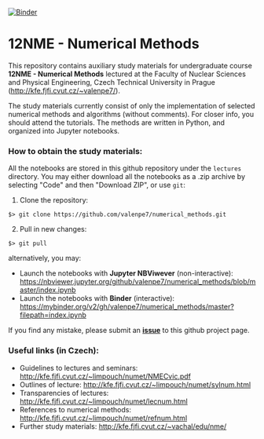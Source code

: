 [![Binder](https://mybinder.org/badge_logo.svg)](https://mybinder.org/v2/gh/valenpe7/numerical_methods/master?filepath=index.ipynb)

# 12NME - Numerical Methods

This repository contains auxiliary study materials for undergraduate course <b>12NME - Numerical Methods</b> lectured at the Faculty of Nuclear Sciences and Physical Engineering, Czech Technical University in Prague (http://kfe.fjfi.cvut.cz/~valenpe7/).

The study materials currently consist of only the implementation of selected numerical methods and algorithms (without comments). For closer info, you should attend the tutorials. The methods are written in Python, and organized into Jupyter notebooks.

### How to obtain the study materials:

All the notebooks are stored in this github repository under the `lectures` directory. You may either download all the notebooks as a .zip archive by selecting "Code" and then "Download ZIP", or use `git`:

1. Clone the repository: 
``` 
$> git clone https://github.com/valenpe7/numerical_methods.git 
```
2. Pull in new changes: 
``` 
$> git pull 
```

alternatively, you may:

* Launch the notebooks with **Jupyter NBViwever** (non-interactive): https://nbviewer.jupyter.org/github/valenpe7/numerical_methods/blob/master/index.ipynb
* Launch the notebooks with **Binder** (interactive): https://mybinder.org/v2/gh/valenpe7/numerical_methods/master?filepath=index.ipynb

If you find any mistake, please submit an **[issue](https://github.com/valenpe7/numerical_methods/issues)** to this github project page. 

### Useful links (in Czech):

- Guidelines to lectures and seminars: http://kfe.fjfi.cvut.cz/~limpouch/numet/NMECvic.pdf
- Outlines of lecture: http://kfe.fjfi.cvut.cz/~limpouch/numet/sylnum.html
- Transparencies of lectures: http://kfe.fjfi.cvut.cz/~limpouch/numet/lecnum.html
- References to numerical methods: http://kfe.fjfi.cvut.cz/~limpouch/numet/refnum.html
- Further study materials: http://kfe.fjfi.cvut.cz/~vachal/edu/nme/
